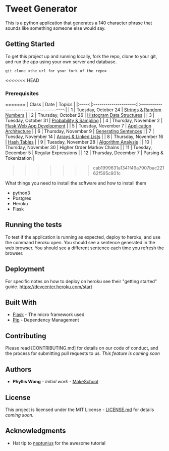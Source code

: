 # Tweet Generator

This is a python application that generates a 140 character phrase that sounds like something someone else would say.

## Getting Started

To get this project up and running locally, fork the repo, clone to your git, and run the app using your own server and database.

```
git clone <the url for your fork of the repo>
```

<<<<<<< HEAD
### Prerequisites
=======
| Class |         Date          |                  Topics                  |
|:-----:|:---------------------:|:----------------------------------------:|
|   1   |  Tuesday, October 24  | [Strings & Random Numbers](Class1.md)    |
|   2   | Thursday, October 26  | [Histogram Data Structures](Class2.md)   |
|   3   |  Tuesday, October 31  | [Probability & Sampling](Class3.md)      |
|   4   | Thursday, November 2  | [Flask Web App Development](Class4.md)   |
|   5   |  Tuesday, November 7  | [Application Architecture](Class5.md)    |
|   6   | Thursday, November 9  | [Generating Sentences](Class6.md)        |
|   7   |  Tuesday, November 14 | [Arrays & Linked Lists](Class7.md)       |
|   8   | Thursday, November 16 | [Hash Tables](Class8.md)                 |
|   9   |  Tuesday, November 28 | [Algorithm Analysis](Class9.md)          |
|  10   | Thursday, November 30 | Higher Order Markov Chains |
|  11   |  Tuesday, December 5  | Regular Expressions        |
|  12   | Thursday, December 7  | Parsing & Tokenization     |
>>>>>>> cab1999631a1341f49a7907bac22162f595c801c

What things you need to install the software and how to install them

- python3
- Postgres
- Heroku
- Flask


## Running the tests

To test if the application is running as expected, deploy to heroku, and use the command heroku open. You should see a sentence generated in the web browser. You should see a different sentence each time you refresh the browser.


## Deployment

For specific notes on how to deploy on heroku see their "getting started" guide.
https://devcenter.heroku.com/start

## Built With

* [Flask](http://flask.pocoo.org/) - The micro framework used
* [Pip](https://devcenter.heroku.com/articles/getting-started-with-python#declare-app-dependencies) - Dependency Management


## Contributing

Please read [CONTRIBUTING.md] for details on our code of conduct, and the process for submitting pull requests to us.
*This feature is coming soon*

## Authors

* **Phyllis Wong** - *Initial work* - [MakeSchool](https://github.com/PhyllisWong/Tweet-Generator)

## License

This project is licensed under the MIT License - [LICENSE.md](LICENSE.md) for details *coming soon.*

## Acknowledgments

* Hat tip to [neptunius](https://github.com/Product-College-Courses/CS-2-Tweet-Generator) for the awesome tutorial

